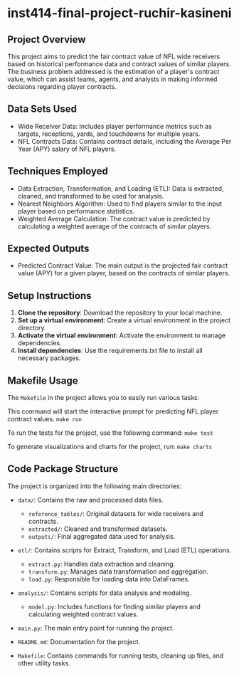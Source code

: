 # inst414-final-project-ruchir-kasineni

## Project Overview
This project aims to predict the fair contract value of NFL wide receivers based on historical performance data and contract values of similar players. The business problem addressed is the estimation of a player's contract value, which can assist teams, agents, and analysts in making informed decisions regarding player contracts.

## Data Sets Used
* Wide Receiver Data: Includes player performance metrics such as targets, receptions, yards, and touchdowns for multiple years.
* NFL Contracts Data: Contains contract details, including the Average Per Year (APY) salary of NFL players.

## Techniques Employed
* Data Extraction, Transformation, and Loading (ETL): Data is extracted, cleaned, and transformed to be used for analysis.
* Nearest Neighbors Algorithm: Used to find players similar to the input player based on performance statistics.
* Weighted Average Calculation: The contract value is predicted by calculating a weighted average of the contracts of similar players.

## Expected Outputs
* Predicted Contract Value: The main output is the projected fair contract value (APY) for a given player, based on the contracts of similar players.

## Setup Instructions

1. **Clone the repository**: Download the repository to your local machine.
2. **Set up a virtual environment**: Create a virtual environment in the project directory.
3. **Activate the virtual environment**: Activate the environment to manage dependencies.
4. **Install dependencies**: Use the requirements.txt file to install all necessary packages.

## Makefile Usage
The `Makefile` in the project allows you to easily run various tasks:

This command will start the interactive prompt for predicting NFL player contract values.
`make run`


To run the tests for the project, use the following command:
`make test`

To generate visualizations and charts for the project, run:
`make charts`


## Code Package Structure
The project is organized into the following main directories:
* `data/`: Contains the raw and processed data files.
    * `reference_tables/`: Original datasets for wide receivers and contracts.
    * `extracted/`: Cleaned and transformed datasets.
    * `outputs/`: Final aggregated data used for analysis.

* `etl/`: Contains scripts for Extract, Transform, and Load (ETL) operations.
    * `extract.py`: Handles data extraction and cleaning.
    * `transform.py`: Manages data transformation and aggregation.
    * `load.py`: Responsible for loading data into DataFrames.
* `analysis/`: Contains scripts for data analysis and modeling.
    * `model.py`: Includes functions for finding similar players and calculating weighted contract values.
* `main.py`: The main entry point for running the project.
* `README.md`: Documentation for the project.
* `Makefile`: Contains commands for running tests, cleaning up files, and other utility tasks.

